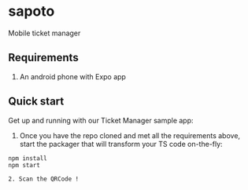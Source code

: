 # sapoto
Mobile ticket manager

## Requirements

1. An android phone with Expo app

## Quick start

Get up and running with our Ticket Manager sample app:

1. Once you have the repo cloned and met all the requirements above, start the
packager that will transform your TS code on-the-fly:
```
npm install
npm start

2. Scan the QRCode !